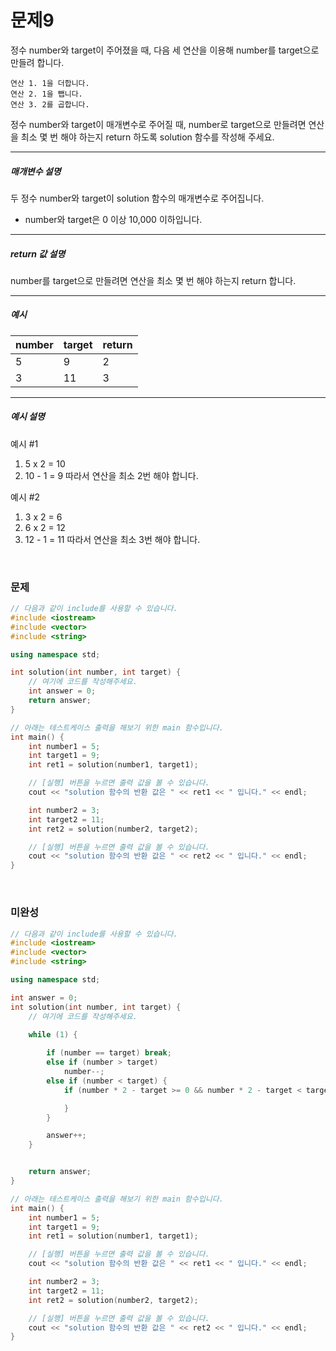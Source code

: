 
# 문제9
정수 number와 target이 주어졌을 때, 다음 세 연산을 이용해 number를 target으로 만들려 합니다.

```
연산 1. 1을 더합니다.
연산 2. 1을 뺍니다.
연산 3. 2를 곱합니다.
```

정수 number와 target이 매개변수로 주어질 때, number로 target으로 만들려면 연산을 최소 몇 번 해야 하는지 return 하도록 solution 함수를 작성해 주세요.

---
##### 매개변수 설명

두 정수 number와 target이 solution 함수의 매개변수로 주어집니다.
* number와 target은 0 이상 10,000 이하입니다.

---
##### return 값 설명

number를 target으로 만들려면 연산을 최소 몇 번 해야 하는지 return 합니다.

---
##### 예시

| number |target|return |
|---|---|------|
| 5|9|2|
|3|11|3|

---
##### 예시 설명
예시 #1
1. 5 x 2 = 10
2. 10 - 1 = 9
따라서 연산을 최소 2번 해야 합니다.

예시 #2
1. 3 x 2 = 6
2. 6 x 2 = 12
3. 12 - 1 = 11
따라서 연산을 최소 3번 해야 합니다.

<br>

### 문제

```cpp
// 다음과 같이 include를 사용할 수 있습니다.
#include <iostream>
#include <vector>
#include <string>

using namespace std;

int solution(int number, int target) {
	// 여기에 코드를 작성해주세요.
	int answer = 0;
	return answer;
}

// 아래는 테스트케이스 출력을 해보기 위한 main 함수입니다.
int main() {
	int number1 = 5;
	int target1 = 9;
	int ret1 = solution(number1, target1);

	// [실행] 버튼을 누르면 출력 값을 볼 수 있습니다.
	cout << "solution 함수의 반환 값은 " << ret1 << " 입니다." << endl;

	int number2 = 3;
	int target2 = 11;
	int ret2 = solution(number2, target2);

	// [실행] 버튼을 누르면 출력 값을 볼 수 있습니다.
	cout << "solution 함수의 반환 값은 " << ret2 << " 입니다." << endl;
}
```

<br>

### 미완성

```cpp
// 다음과 같이 include를 사용할 수 있습니다.
#include <iostream>
#include <vector>
#include <string>

using namespace std;

int answer = 0;
int solution(int number, int target) {
	// 여기에 코드를 작성해주세요.

	while (1) {
	
		if (number == target) break;
		else if (number > target) 
			number--;
		else if (number < target) {
			if (number * 2 - target >= 0 && number * 2 - target < target - number) {

			}
		}

		answer++;
	}


	return answer;
}

// 아래는 테스트케이스 출력을 해보기 위한 main 함수입니다.
int main() {
	int number1 = 5;
	int target1 = 9;
	int ret1 = solution(number1, target1);

	// [실행] 버튼을 누르면 출력 값을 볼 수 있습니다.
	cout << "solution 함수의 반환 값은 " << ret1 << " 입니다." << endl;

	int number2 = 3;
	int target2 = 11;
	int ret2 = solution(number2, target2);

	// [실행] 버튼을 누르면 출력 값을 볼 수 있습니다.
	cout << "solution 함수의 반환 값은 " << ret2 << " 입니다." << endl;
}
```
